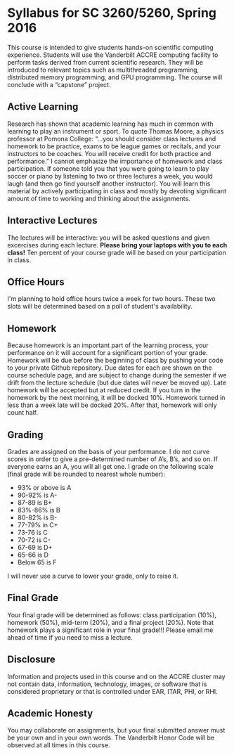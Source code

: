 # Syllabus for SC 3260/5260, Spring 2016

This course is intended to give students hands-on scientific computing experience. 
Students will use the Vanderbilt ACCRE computing facility to perform tasks derived 
from current scientific research. They will be introduced to relevant topics such 
as multithreaded programming, distributed memory programming, and GPU programming. 
The course will conclude with a “capstone” project.

## Active Learning

Research has shown that academic learning has much in common with learning to play 
an instrument or sport. To quote Thomas Moore, a physics professor at Pomona College: “…you should 
consider class lectures and homework to be practice, exams to be league games or recitals, and your 
instructors to be coaches. You will receive credit for both practice and performance.” I cannot emphasize 
the importance of homework and class participation. If someone told you that you were going to learn to 
play soccer or piano by listening to two or three lectures a week, you would laugh (and then go find yourself 
another instructor). You will learn this material by actively participating in class and mostly by devoting 
significant amount of time to working and thinking about the assignments.

## Interactive Lectures

The lectures will be interactive: you will be asked questions and given excercises 
during each lecture. **Please bring your laptops with you to each class!** Ten percent of your course grade 
will be based on your participation in class.

## Office Hours

I'm planning to hold office hours twice a week for two hours. These two slots will be determined based on a 
poll of student's availability.

## Homework

Because homework is an important part of the learning process, your performance on it will account for a 
significant portion of your grade. Homework will be due before the beginning of class by pushing your code
to your private Github repository. Due dates for each are shown on the course schedule page, 
and are subject to change during the semester if we drift from the lecture schedule (but due dates will never be moved up).
Late homework will be accepted but at reduced credit. If you turn in the homework by the next morning, it will be docked 10%. 
Homework turned in less than a week late will be docked 20%. After that, homework will only count half.

## Grading

Grades are assigned on the basis of your performance. I do not curve scores in order to give a pre-determined number of A’s, B’s, and so on. 
If everyone earns an A, you will all get one. I grade on the following scale (final grade will be rounded to nearest whole number): 
 * 93% or above is A
 * 90-92% is A-
 * 87-89 is B+ 
 * 83%-86% is B 
 * 80-82% is B-
 * 77-79% in C+
 * 73-76 is C
 * 70-72 is C-
 * 67-69 is D+
 * 65-66 is D
 * Below 65 is F

I will never use a curve to lower your grade, only to raise it.

## Final Grade

Your final grade will be determined as follows: class participation (10%), homework (50%), mid-term (20%), and a final project (20%). 
Note that homework plays a significant role in your final grade!!! Please email me ahead of time if you need to miss a lecture.

## Disclosure

Information and projects used in this course and on the ACCRE cluster may not contain data, information, technology, images, 
or software that is considered proprietary or that is controlled under EAR, ITAR, PHI, or RHI.

## Academic Honesty

You may collaborate on assignments, but your final submitted answer must be your own and in your own words. 
The Vanderbilt Honor Code will be observed at all times in this course.
